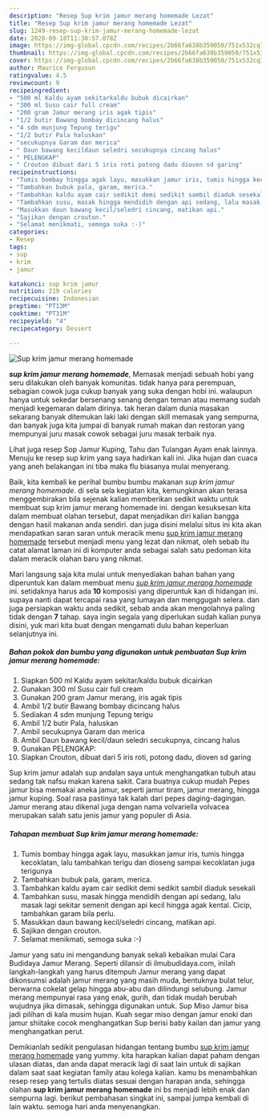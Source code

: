 ```yaml
---
description: "Resep Sup krim jamur merang homemade Lezat"
title: "Resep Sup krim jamur merang homemade Lezat"
slug: 1249-resep-sup-krim-jamur-merang-homemade-lezat
date: 2020-09-18T11:30:57.078Z
image: https://img-global.cpcdn.com/recipes/2b66fa638b359050/751x532cq70/sup-krim-jamur-merang-homemade-foto-resep-utama.jpg
thumbnail: https://img-global.cpcdn.com/recipes/2b66fa638b359050/751x532cq70/sup-krim-jamur-merang-homemade-foto-resep-utama.jpg
cover: https://img-global.cpcdn.com/recipes/2b66fa638b359050/751x532cq70/sup-krim-jamur-merang-homemade-foto-resep-utama.jpg
author: Maurice Ferguson
ratingvalue: 4.5
reviewcount: 9
recipeingredient:
- "500 ml Kaldu ayam sekitarkaldu bubuk dicairkan"
- "300 ml Susu cair full cream"
- "200 gram Jamur merang iris agak tipis"
- "1/2 butir Bawang bombay dicincang halus"
- "4 sdm munjung Tepung terigu"
- "1/2 butir Pala haluskan"
- "secukupnya Garam dan merica"
- " Daun bawang kecildaun seledri secukupnya cincang halus"
- " PELENGKAP"
- " Crouton dibuat dari 5 iris roti potong dadu dioven sd garing"
recipeinstructions:
- "Tumis bombay hingga agak layu, masukkan jamur iris, tumis hingga kecoklatan, lalu tambahkan terigu dan dioseng sampai kecoklatan juga terigunya"
- "Tambahkan bubuk pala, garam, merica."
- "Tambahkan kaldu ayam cair sedikit demi sedikit sambil diaduk sesekali"
- "Tambahkan susu, masak hingga mendidih dengan api sedang, lalu masak lagi sekitar semenit dengan api kecil hingga agak kental. Cicip, tambahkan garam bila perlu."
- "Masukkan daun bawang kecil/seledri cincang, matikan api."
- "Sajikan dengan crouton."
- "Selamat menikmati, semoga suka :-)"
categories:
- Resep
tags:
- sup
- krim
- jamur

katakunci: sup krim jamur 
nutrition: 219 calories
recipecuisine: Indonesian
preptime: "PT13M"
cooktime: "PT31M"
recipeyield: "4"
recipecategory: Dessert

---
```



![Sup krim jamur merang homemade](https://img-global.cpcdn.com/recipes/2b66fa638b359050/751x532cq70/sup-krim-jamur-merang-homemade-foto-resep-utama.jpg)

<b><i>sup krim jamur merang homemade</i></b>, Memasak menjadi sebuah hobi yang seru dilakukan oleh banyak komunitas. tidak hanya para perempuan, sebagian cowok juga cukup banyak yang suka dengan hobi ini. walaupun hanya untuk sekedar bersenang senang dengan teman atau memang sudah menjadi kegemaran dalam dirinya. tak heran dalam dunia masakan sekarang banyak ditemukan laki laki dengan skill memasak yang sempurna, dan banyak juga kita jumpai di banyak rumah makan dan restoran yang mempunyai juru masak cowok sebagai juru masak terbaik nya.

Lihat juga resep Sop Jamur Kuping, Tahu dan Tulangan Ayam enak lainnya. Menuju ke resep sup krim yang saya hadirkan kali ini. Jika hujan dan cuaca yang aneh belakangan ini tiba maka flu biasanya mulai menyerang.

Baik, kita kembali ke perihal bumbu bumbu makanan <i>sup krim jamur merang homemade</i>. di sela sela kegiatan kita, kemungkinan akan terasa menggembirakan bila sejenak kalian memberikan sedikit waktu untuk membuat sup krim jamur merang homemade ini. dengan kesuksesan kita dalam membuat olahan tersebut, dapat menjadikan diri kalian bangga dengan hasil makanan anda sendiri. dan juga disini melalui situs ini kita akan mendapatkan saran saran untuk meracik menu <u>sup krim jamur merang homemade</u> tersebut menjadi menu yang lezat dan nikmat, oleh sebab itu catat alamat laman ini di komputer anda sebagai salah satu pedoman kita dalam meracik olahan baru yang nikmat.


Mari langsung saja kita mulai untuk menyediakan bahan bahan yang diperuntuk kan dalam membuat menu <u><i>sup krim jamur merang homemade</i></u> ini. setidaknya harus ada <b>10</b> komposisi yang diperuntuk kan di hidangan ini. supaya nanti dapat tercapai rasa yang lumayan dan menggugah selera. dan juga persiapkan waktu anda sedikit, sebab anda akan mengolahnya paling tidak dengan <b>7</b> tahap. saya ingin segala yang diperlukan sudah kalian punya disini, yuk mari kita buat dengan mengamati dulu bahan keperluan selanjutnya ini.

<!--inarticleads1-->

##### Bahan pokok dan bumbu yang digunakan untuk pembuatan Sup krim jamur merang homemade:

1. Siapkan 500 ml Kaldu ayam sekitar/kaldu bubuk dicairkan
1. Gunakan 300 ml Susu cair full cream
1. Gunakan 200 gram Jamur merang, iris agak tipis
1. Ambil 1/2 butir Bawang bombay dicincang halus
1. Sediakan 4 sdm munjung Tepung terigu
1. Ambil 1/2 butir Pala, haluskan
1. Ambil secukupnya Garam dan merica
1. Ambil  Daun bawang kecil/daun seledri secukupnya, cincang halus
1. Gunakan  PELENGKAP:
1. Siapkan  Crouton, dibuat dari 5 iris roti, potong dadu, dioven sd garing


Sup krim jamur adalah sup andalan saya untuk menghangatkan tubuh atau sedang tak nafsu makan karena sakit. Cara buatnya cukup mudah Pepes jamur bisa memakai aneka jamur, seperti jamur tiram, jamur merang, hingga jamur kuping. Soal rasa pastinya tak kalah dari pepes daging-dagingan. Jamur merang atau dikenal juga dengan nama volvariella volvacea merupakan salah satu jenis jamur yang populer di Asia. 

<!--inarticleads2-->

##### Tahapan membuat Sup krim jamur merang homemade:

1. Tumis bombay hingga agak layu, masukkan jamur iris, tumis hingga kecoklatan, lalu tambahkan terigu dan dioseng sampai kecoklatan juga terigunya
1. Tambahkan bubuk pala, garam, merica.
1. Tambahkan kaldu ayam cair sedikit demi sedikit sambil diaduk sesekali
1. Tambahkan susu, masak hingga mendidih dengan api sedang, lalu masak lagi sekitar semenit dengan api kecil hingga agak kental. Cicip, tambahkan garam bila perlu.
1. Masukkan daun bawang kecil/seledri cincang, matikan api.
1. Sajikan dengan crouton.
1. Selamat menikmati, semoga suka :-)


Jamur yang satu ini mengandung banyak sekali kebaikan mulai Cara Budidaya Jamur Merang. Seperti dilansir di ilmubudidaya.com, inilah langkah-langkah yang harus ditempuh Jamur merang yang dapat dikonsumsi adalah jamur merang yang masih muda, bentuknya bulat telur, berwarna cokelat gelap hingga abu-abu dan dilindungi selubung. Jamur merang mempunyai rasa yang enak, gurih, dan tidak mudah berubah wujudnya jika dimasak, sehingga digunakan untuk. Sup Miso Jamur bisa jadi pilihan di kala musim hujan. Kuah segar miso dengan jamur enoki dan jamur shiitake cocok menghangatkan Sup berisi baby kailan dan jamur yang menghangatkan perut. 

Demikianlah sedikit pengulasan hidangan tentang bumbu <u>sup krim jamur merang homemade</u> yang yummy. kita harapkan kalian dapat paham dengan ulasan diatas, dan anda dapat meracik lagi di saat lain untuk di sajikan dalam saat saat kegiatan family atau kolega kalian. kamu bs menambahkan resep resep yang tertulis diatas sesuai dengan harapan anda, sehingga olahan <b>sup krim jamur merang homemade</b> ini bs menjadi lebih enak dan sempurna lagi. berikut pembahasan singkat ini, sampai jumpa kembali di lain waktu. semoga hari anda menyenangkan.
